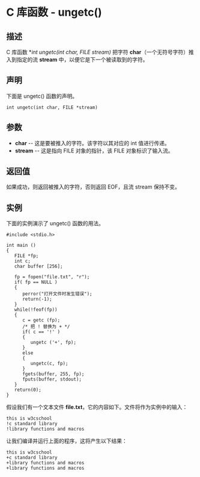 
# C 库函数 - ungetc()

  

## 描述

C 库函数 **int ungetc(int char, FILE *stream)** 把字符 **char**（一个无符号字符）推入到指定的流 **stream** 中，以便它是下一个被读取到的字符。

## 声明

下面是 ungetc() 函数的声明。

```
int ungetc(int char, FILE *stream)

```

## 参数

*   **char** -- 这是要被推入的字符。该字符以其对应的 int 值进行传递。
*   **stream** -- 这是指向 FILE 对象的指针，该 FILE 对象标识了输入流。

## 返回值

如果成功，则返回被推入的字符，否则返回 EOF，且流 stream 保持不变。

## 实例

下面的实例演示了 ungetc() 函数的用法。

```
#include <stdio.h>

int main ()
{
   FILE *fp;
   int c;
   char buffer [256];

   fp = fopen("file.txt", "r");
   if( fp == NULL ) 
   {
      perror("打开文件时发生错误");
      return(-1);
   }
   while(!feof(fp)) 
   {
      c = getc (fp);
      /* 把 ! 替换为 + */
      if( c == '!' ) 
      {
         ungetc ('+', fp);
      }
      else 
      {
         ungetc(c, fp);
      }
      fgets(buffer, 255, fp);
      fputs(buffer, stdout);
   }
   return(0);
}

```

假设我们有一个文本文件 **file.txt**，它的内容如下。文件将作为实例中的输入：

```
this is w3cschool
!c standard library
!library functions and macros

```

让我们编译并运行上面的程序，这将产生以下结果：

```
this is w3cschool
+c standard library
+library functions and macros
+library functions and macros

```

  

